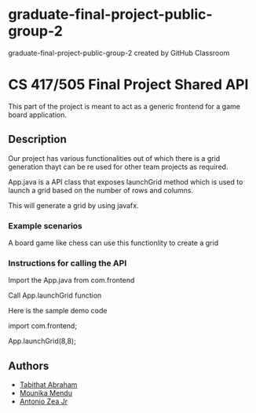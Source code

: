 # graduate-final-project-public-group-2
graduate-final-project-public-group-2 created by GitHub Classroom
# CS 417/505 Final Project Shared API

This part of the project is meant to act as a generic frontend for a game board application.


## Description

Our project has various functionalities out of which there is a grid generation thayt can be re used for other team projects as required.

App.java is a API class that exposes launchGrid method which is used to launch a grid based on the number of rows and columns.

This will generate a grid by using javafx.


### Example scenarios

A board game like chess can use this functionlity to create a grid

### Instructions for calling the API

Import the App.java from com.frontend

Call App.launchGrid function

Here is the sample demo code

import com.frontend;

App.launchGrid(8,8);
    

## Authors
* [Tabithat Abraham]()
* [Mounika Mendu]()
* [Antonio Zea Jr](https://github.com/Azeajr)
